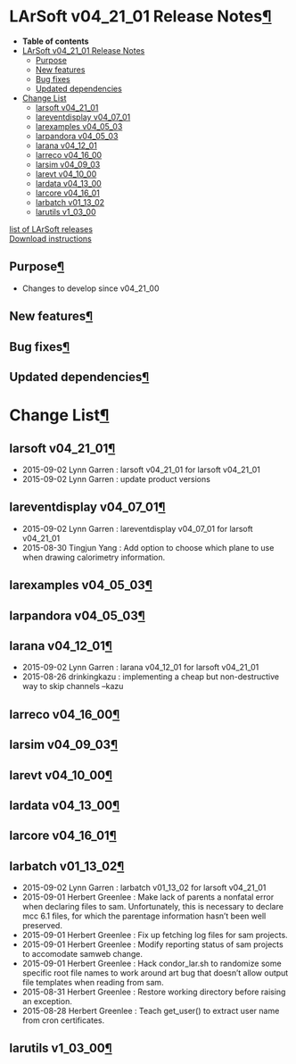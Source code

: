 LArSoft v04\_21\_01 Release Notes[¶](#LArSoft-v04_21_01-Release-Notes)
======================================================================

-   **Table of contents**
-   [LArSoft v04\_21\_01 Release Notes](#LArSoft-v04_21_01-Release-Notes)
    -   [Purpose](#Purpose)
    -   [New features](#New-features)
    -   [Bug fixes](#Bug-fixes)
    -   [Updated dependencies](#Updated-dependencies)
-   [Change List](#Change-List)
    -   [larsoft v04\_21\_01](#larsoft-v04_21_01)
    -   [lareventdisplay v04\_07\_01](#lareventdisplay-v04_07_01)
    -   [larexamples v04\_05\_03](#larexamples-v04_05_03)
    -   [larpandora v04\_05\_03](#larpandora-v04_05_03)
    -   [larana v04\_12\_01](#larana-v04_12_01)
    -   [larreco v04\_16\_00](#larreco-v04_16_00)
    -   [larsim v04\_09\_03](#larsim-v04_09_03)
    -   [larevt v04\_10\_00](#larevt-v04_10_00)
    -   [lardata v04\_13\_00](#lardata-v04_13_00)
    -   [larcore v04\_16\_01](#larcore-v04_16_01)
    -   [larbatch v01\_13\_02](#larbatch-v01_13_02)
    -   [larutils v1\_03\_00](#larutils-v1_03_00)

[list of LArSoft releases](LArSoft_release_list)\
[Download instructions](http://scisoft.fnal.gov/scisoft/bundles/larsoft/v04_21_01/larsoft-v04_21_01.html)


Purpose[¶](#Purpose)
--------------------

-   Changes to develop since v04\_21\_00


New features[¶](#New-features)
------------------------------


Bug fixes[¶](#Bug-fixes)
------------------------


Updated dependencies[¶](#Updated-dependencies)
----------------------------------------------


Change List[¶](#Change-List)
============================


larsoft v04\_21\_01[¶](#larsoft-v04_21_01)
------------------------------------------

-   2015-09-02 Lynn Garren : larsoft v04\_21\_01 for larsoft v04\_21\_01
-   2015-09-02 Lynn Garren : update product versions


lareventdisplay v04\_07\_01[¶](#lareventdisplay-v04_07_01)
----------------------------------------------------------

-   2015-09-02 Lynn Garren : lareventdisplay v04\_07\_01 for larsoft v04\_21\_01
-   2015-08-30 Tingjun Yang : Add option to choose which plane to use when drawing calorimetry information.


larexamples v04\_05\_03[¶](#larexamples-v04_05_03)
--------------------------------------------------


larpandora v04\_05\_03[¶](#larpandora-v04_05_03)
------------------------------------------------


larana v04\_12\_01[¶](#larana-v04_12_01)
----------------------------------------

-   2015-09-02 Lynn Garren : larana v04\_12\_01 for larsoft v04\_21\_01
-   2015-08-26 drinkingkazu : implementing a cheap but non-destructive way to skip channels –kazu


larreco v04\_16\_00[¶](#larreco-v04_16_00)
------------------------------------------


larsim v04\_09\_03[¶](#larsim-v04_09_03)
----------------------------------------


larevt v04\_10\_00[¶](#larevt-v04_10_00)
----------------------------------------


lardata v04\_13\_00[¶](#lardata-v04_13_00)
------------------------------------------


larcore v04\_16\_01[¶](#larcore-v04_16_01)
------------------------------------------


larbatch v01\_13\_02[¶](#larbatch-v01_13_02)
--------------------------------------------

-   2015-09-02 Lynn Garren : larbatch v01\_13\_02 for larsoft v04\_21\_01
-   2015-09-01 Herbert Greenlee : Make lack of parents a nonfatal error when declaring files to sam. Unfortunately, this is necessary to declare mcc 6.1 files, for which the parentage information hasn’t been well preserved.
-   2015-09-01 Herbert Greenlee : Fix up fetching log files for sam projects.
-   2015-09-01 Herbert Greenlee : Modify reporting status of sam projects to accomodate samweb change.
-   2015-09-01 Herbert Greenlee : Hack condor\_lar.sh to randomize some specific root file names to work around art bug that doesn’t allow output file templates when reading from sam.
-   2015-08-31 Herbert Greenlee : Restore working directory before raising an exception.
-   2015-08-28 Herbert Greenlee : Teach get\_user() to extract user name from cron certificates.


larutils v1\_03\_00[¶](#larutils-v1_03_00)
------------------------------------------

